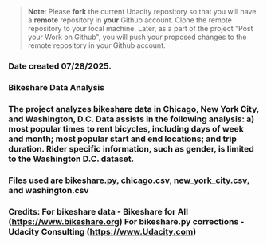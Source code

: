 >**Note**: Please **fork** the current Udacity repository so that you will have a **remote** repository in **your** Github account. Clone the remote repository to your local machine. Later, as a part of the project "Post your Work on Github", you will push your proposed changes to the remote repository in your Github account.

### Date created 07/28/2025.

### Bikeshare Data Analysis


### The project analyzes bikeshare data in Chicago, New York City, and Washington, D.C. Data assists in the following analysis: a) most popular times to rent bicycles, including days of week and month; most popular start and end locations; and trip duration. Rider specific information, such as gender, is limited to the Washington D.C. dataset. 

### Files used are bikeshare.py, chicago.csv, new_york_city.csv, and washington.csv


### Credits: For bikeshare data - Bikeshare for All (https://www.bikeshare.org) For bikeshare.py corrections - Udacity Consulting (https://www.Udacity.com)


